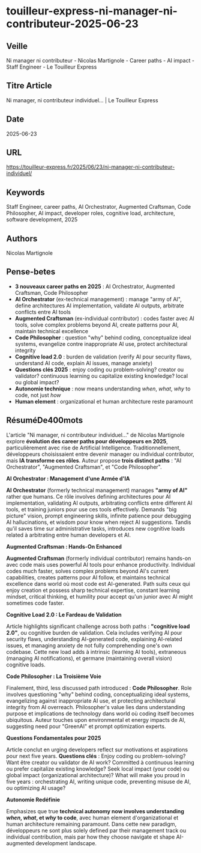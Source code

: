# touilleur-express-ni-manager-ni-contributeur-2025-06-23

## Veille
Ni manager ni contributeur - Nicolas Martignole - Career paths - AI impact - Staff Engineer - Le Touilleur Express

## Titre Article
Ni manager, ni contributeur individuel… | Le Touilleur Express

## Date
2025-06-23

## URL
https://touilleur-express.fr/2025/06/23/ni-manager-ni-contributeur-individuel/

## Keywords
Staff Engineer, career paths, AI Orchestrator, Augmented Craftsman, Code Philosopher, AI impact, developer roles, cognitive load, architecture, software development, 2025

## Authors
Nicolas Martignole

## Pense-betes
- **3 nouveaux career paths en 2025** : AI Orchestrator, Augmented Craftsman, Code Philosopher
- **AI Orchestrator** (ex-technical management) : manage "army of AI", define architectures AI implementation, validate AI outputs, arbitrate conflicts entre AI tools
- **Augmented Craftsman** (ex-individual contributor) : codes faster avec AI tools, solve complex problems beyond AI, create patterns pour AI, maintain technical excellence
- **Code Philosopher** : question "why" behind coding, conceptualize ideal systems, evangelize contre inappropriate AI use, protect architectural integrity
- **Cognitive load 2.0** : burden de validation (verify AI pour security flaws, understand AI code, explain AI issues, manage anxiety)
- **Questions clés 2025** : enjoy coding ou problem-solving? creator ou validator? continuous learning ou capitalize existing knowledge? local ou global impact?
- **Autonomie technique** : now means understanding *when*, *what*, *why* to code, not just *how*
- **Human element** : organizational et human architecture reste paramount

## RésuméDe400mots

L'article "Ni manager, ni contributeur individuel…" de Nicolas Martignole explore **évolution des career paths pour développeurs en 2025**, particulièrement avec rise de Artificial Intelligence. Traditionnellement, développeurs choisissaient entre devenir manager ou individual contributor, mais **IA transforme ces rôles**. Auteur propose **trois distinct paths** : "AI Orchestrator", "Augmented Craftsman", et "Code Philosopher".

**AI Orchestrator : Management d'une Armée d'IA**

**AI Orchestrator** (formerly technical management) manages **"army of AI"** rather que humans. Ce rôle involves defining architectures pour AI implementation, validating AI outputs, arbitrating conflicts entre different AI tools, et training juniors pour use ces tools effectively. Demands "big picture" vision, prompt engineering skills, infinite patience pour debugging AI hallucinations, et wisdom pour know when reject AI suggestions. Tandis qu'il saves time sur administrative tasks, introduces new cognitive loads related à arbitrating entre human developers et AI.

**Augmented Craftsman : Hands-On Enhanced**

**Augmented Craftsman** (formerly individual contributor) remains hands-on avec code mais uses powerful AI tools pour enhance productivity. Individual codes much faster, solves complex problems beyond AI's current capabilities, creates patterns pour AI follow, et maintains technical excellence dans world où most code est AI-generated. Path suits ceux qui enjoy creation et possess sharp technical expertise, constant learning mindset, critical thinking, et humility pour accept qu'un junior avec AI might sometimes code faster.

**Cognitive Load 2.0 : Le Fardeau de Validation**

Article highlights significant challenge across both paths : **"cognitive load 2.0"**, ou cognitive burden de validation. Cela includes verifying AI pour security flaws, understanding AI-generated code, explaining AI-related issues, et managing anxiety de not fully comprehending one's own codebase. Cette new load adds à intrinsic (learning AI tools), extraneous (managing AI notifications), et germane (maintaining overall vision) cognitive loads.

**Code Philosopher : La Troisième Voie**

Finalement, third, less discussed path introduced : **Code Philosopher**. Role involves questioning "why" behind coding, conceptualizing ideal systems, evangelizing against inappropriate AI use, et protecting architectural integrity from AI overreach. Philosopher's value lies dans understanding purpose et implications de technology dans world où coding itself becomes ubiquitous. Auteur touches upon environmental et energy impacts de AI, suggesting need pour "GreenAI" et prompt optimization experts.

**Questions Fondamentales pour 2025**

Article conclut en urging developers reflect sur motivations et aspirations pour next five years. **Questions clés** : Enjoy coding ou problem-solving? Want être creator ou validator de AI work? Committed à continuous learning ou prefer capitalize existing knowledge? Seek local impact (your code) ou global impact (organizational architecture)? What will make you proud in five years : orchestrating AI, writing unique code, preventing misuse de AI, ou optimizing AI usage?

**Autonomie Redéfinie**

Emphasizes que true **technical autonomy now involves understanding *when*, *what*, et *why* to code**, avec human element d'organizational et human architecture remaining paramount. Dans cette new paradigm, développeurs ne sont plus solely defined par their management track ou individual contribution, mais par how they choose navigate et shape AI-augmented development landscape.
